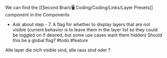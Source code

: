 We can find the [[Second Brain/🖥️ Coding/Coding/Links/Layer Presets]] component in the Components

- Ask about step - 7. A flag for whether to display layers that are not visible (current behavior is to leave them in the layer list so they could be toggled on if desired, but some use cases want them hidden) Should this be a global flag? #todo #feature

Alle layer die nich visible sind, alle raus sind oder ?


